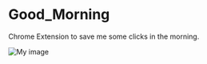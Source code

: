 # Good_Morning
Chrome Extension to save me some clicks in the morning.

![My image](https://github.com/bgriessbach/Good_Morning/layout.png)    
